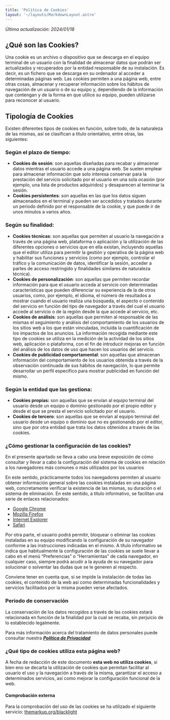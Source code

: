 ```yaml
---
title: 'Política de Cookies'
layout: '~/layouts/MarkdownLayout.astro'
---
```


_Última actualización: 2024/01/18_


## ¿Qué son las Cookies?

Una cookie es un archivo o dispositivo que se descarga en el equipo terminal de un usuario con la finalidad de almacenar datos que podrán ser actualizados y recuperados por la entidad responsable de su instalación. Es decir, es un fichero que se descarga en su ordenador al acceder a determinadas páginas web. Las cookies permiten a una página web, entre otras cosas, almacenar y recuperar información sobre los hábitos de navegación de un usuario o de su equipo y, dependiendo de la información que contengan y de la forma en que utilice su equipo, pueden utilizarse para reconocer al usuario.

## Tipología de Cookies

Existen diferentes tipos de cookies en función, sobre todo, de la naturaleza de las mismas, así se clasifican a título orientativo, entre otras, las siguientes:

### Según el plazo de tiempo:

*   **Cookies de sesión**: son aquellas diseñadas para recabar y almacenar datos mientras el usuario accede a una página web. Se suelen emplear para almacenar información que solo interesa conservar para la prestación del servicio solicitado por el usuario en una sola ocasión (por ejemplo, una lista de productos adquiridos) y desaparecen al terminar la sesión.
*   **Cookies persistentes**: son aquellas en las que los datos siguen almacenados en el terminal y pueden ser accedidos y tratados durante un periodo definido por el responsable de la cookie, y que puede ir de unos minutos a varios años.

### Según su finalidad:

*   **Cookies técnicas**: son aquellas que permiten al usuario la navegación a través de una página web, plataforma o aplicación y la utilización de las diferentes opciones o servicios que en ella existan, incluyendo aquellas que el editor utiliza para permitir la gestión y operativa de la página web y habilitar sus funciones y servicios (como por ejemplo, controlar el tráfico y la comunicación de datos, identificar la sesión, acceder a partes de acceso restringido y finalidades similares de naturaleza técnica).
*   **Cookies de personalización**: son aquellas que permiten recordar información para que el usuario acceda al servicio con determinadas características que pueden diferenciar su experiencia de la de otros usuarios, como, por ejemplo, el idioma, el número de resultados a mostrar cuando el usuario realiza una búsqueda, el aspecto o contenido del servicio en función del tipo de navegador a través del cual el usuario accede al servicio o de la región desde la que accede al servicio, etc.
*   **Cookies de análisis**: son aquellas que permiten al responsable de las mismas el seguimiento y análisis del comportamiento de los usuarios de los sitios web a los que están vinculadas, incluida la cuantificación de los impactos de los anuncios. La información recogida mediante este tipo de cookies se utiliza en la medición de la actividad de los sitios web, aplicación o plataforma, con el fin de introducir mejoras en función del análisis de los datos de uso que hacen los usuarios del servicio.
*   **Cookies de publicidad comportamental**: son aquellas que almacenan información del comportamiento de los usuarios obtenida a través de la observación continuada de sus hábitos de navegación, lo que permite desarrollar un perfil específico para mostrar publicidad en función del mismo.

### Según la entidad que las gestiona:

*   **Cookies propias:** son aquellas que se envían al equipo terminal del usuario desde un equipo o dominio gestionado por el propio editor y desde el que se presta el servicio solicitado por el usuario.
*   **Cookies de tercero**: son aquellas que se envían al equipo terminal del usuario desde un equipo o dominio que no es gestionando por el editor, sino que por otra entidad que trata los datos obtenidos a través de las cookies.

### ¿Cómo gestionar la configuración de las cookies?

En el presente apartado se lleva a cabo una breve exposición de cómo consultar y llevar a cabo la configuración del sistema de cookies en relación a los navegadores más comunes o más utilizados por los usuarios

En este sentido, prácticamente todos los navegadores permiten al usuario obtener información general sobre las cookies instaladas en una página web, concretamente verificar la existencia de las mismas, su duración o el sistema de eliminación. En este sentido, a título informativo, se facilitan una serie de enlaces relacionados:

*   [Google Chrome](https://support.google.com/chrome/answer/95647?hl=es)
*   [Mozilla Firefox](https://support.mozilla.org/es/kb/cookies-informacion-que-los-sitios-web-guardan-en-)
*   [Internet Explorer](http://windows.microsoft.com/es-es/windows7/how-to-manage-cookies-in-internet-explorer-9)
*   [Safari](http://support.apple.com/kb/ph5042)

Por otra parte, el usuario podrá permitir, bloquear o eliminar las cookies instaladas en su equipo modificando la configuración de su navegador conforme a las instrucciones indicadas en el mismo. A título informativo se indica que habitualmente la configuración de las cookies se suele llevar a cabo en el menú “Preferencias” o “Herramientas” de cada navegador, en cualquier caso, siempre podrá acudir a la ayuda de su navegador para solucionar o solventar las dudas que se le generen al respecto.

Conviene tener en cuenta que, si se impide la instalación de todas las cookies, el contenido de la web así como determinadas funcionalidades y servicios facilitados por la misma pueden verse afectados.

### Periodo de conservación

La conservación de los datos recogidos a través de las cookies estará relacionada en función de la finalidad por la cual se recaba, sin perjuicio de lo establecido legalmente.

Para más información acerca del tratamiento de datos personales puede consultar nuestra [**_Política de Privacidad_**](/legal/privacidad)

### ¿Qué tipo de cookies utiliza esta página web?

A fecha de redacción de este documento **esta web no utiliza cookies**, si bien eno se decarta la utilización de cookies que permitan facilitar al usuario el uso y la navegación a través de la misma, garantizar el acceso a determinados servicios, así como mejorar la configuración funcional de la web.

#### Comprobación externa
Para la comprobación del uso de las cookies se ha utilizado el siguiente servicio: [themarkup.org/blacklight](https://themarkup.org/blacklight?url=gaf.ruizlizondo.com&device=desktop&location=eu)
